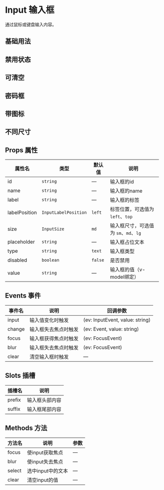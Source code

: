 # Input 输入框

通过鼠标或键盘输入内容。

## 基础用法
<demo vue="./Basics.vue"/>

## 禁用状态
<demo vue="./Disabled.vue"/>

## 可清空
<demo vue="./Clearable.vue"/>

## 密码框
<demo vue="./Password.vue"/>

## 带图标
<demo vue="./WithIcon.vue"/>

## 不同尺寸
<demo vue="./Sizes.vue"/>

## Props 属性
| 属性名       | 类型                 | 默认值       | 说明                    |
| --------- | ------------------ | --------- | --------------------- |
| id        | `string`           | —         | 输入框的id               |
| name      | `string`           | —         | 输入框的name             |
| label     | `string`           | —         | 输入框的标签              |
| labelPosition | `InputLabelPosition` | `left`    | 标签位置，可选值为 `left`、`top` |
| size      | `InputSize`        | `md`      | 输入框尺寸，可选值为 `sm`、`md`、`lg` |
| placeholder | `string`          | —         | 输入框占位文本             |
| type      | `string`           | `text`    | 输入框类型                |
| disabled  | `boolean`          | `false`   | 是否禁用                 |
| value     | `string`           | —         | 输入框的值（v-model绑定）    |

## Events 事件
| 事件名      | 说明           | 回调参数   |
| --------- | ------------ | ------ |
| input     | 输入值变化时触发     | (ev: InputEvent, value: string) |
| change    | 输入框失去焦点时触发  | (ev: Event, value: string) |
| focus     | 输入框获得焦点时触发  | (ev: FocusEvent) |
| blur      | 输入框失去焦点时触发  | (ev: FocusEvent) |
| clear     | 清空输入框时触发     | —      |

## Slots 插槽
| 插槽名      | 说明           |
| --------- | ------------ |
| prefix    | 输入框头部内容      |
| suffix    | 输入框尾部内容      |

## Methods 方法
| 方法名      | 说明           | 参数   |
| --------- | ------------ | ------ |
| focus     | 使input获取焦点   | —      |
| blur      | 使input失去焦点   | —      |
| select    | 选中input中的文本 | —      |
| clear     | 清空input的值    | —      |
